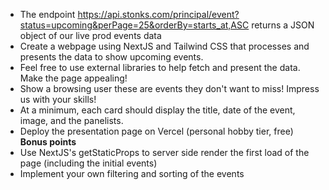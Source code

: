 - The endpoint https://api.stonks.com/principal/event?status=upcoming&perPage=25&orderBy=starts_at,ASC returns a JSON object of our live prod events data
- Create a webpage using NextJS and Tailwind CSS that processes and presents the data to show upcoming events.
- Feel free to use external libraries to help fetch and present the data. Make the page appealing!
- Show a browsing user these are events they don't want to miss! Impress us with your skills!
- At a minimum, each card should display the title, date of the event, image, and the panelists.
- Deploy the presentation page on Vercel (personal hobby tier, free)
  **Bonus points**
- Use NextJS's getStaticProps to server side render the first load of the page (including the initial events)
- Implement your own filtering and sorting of the events
